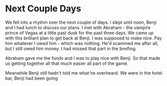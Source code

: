 # Next Couple Days
We fell into a rhythm over the next couple of days.  I slept until noon, Benji and I had lunch to discuss our plans.  I met with Abraham - the vampire prince of Vegas at a little past dusk for the past three days.  We came up with this brilliant plan to get back at Benji.  I was supposed to make nice.  Pay him whatever I owed him - which was nothing.  He'd scammed me after all, but I still owed him money.  I had missed that part in the breifing.  

Abraham gave me the funds and I was to play nice with Benji.  So that made us getting together all that much easier all part of the game.

Meanwhile Benji still hadn't told me what he overheard.  We were in the hotel bar, Benji had been going 
<!--stackedit_data:
eyJoaXN0b3J5IjpbLTg1OTE1Njc2MSwtMTA1OTYyMDE0MSwtMj
A4ODc0NjYxMl19
-->